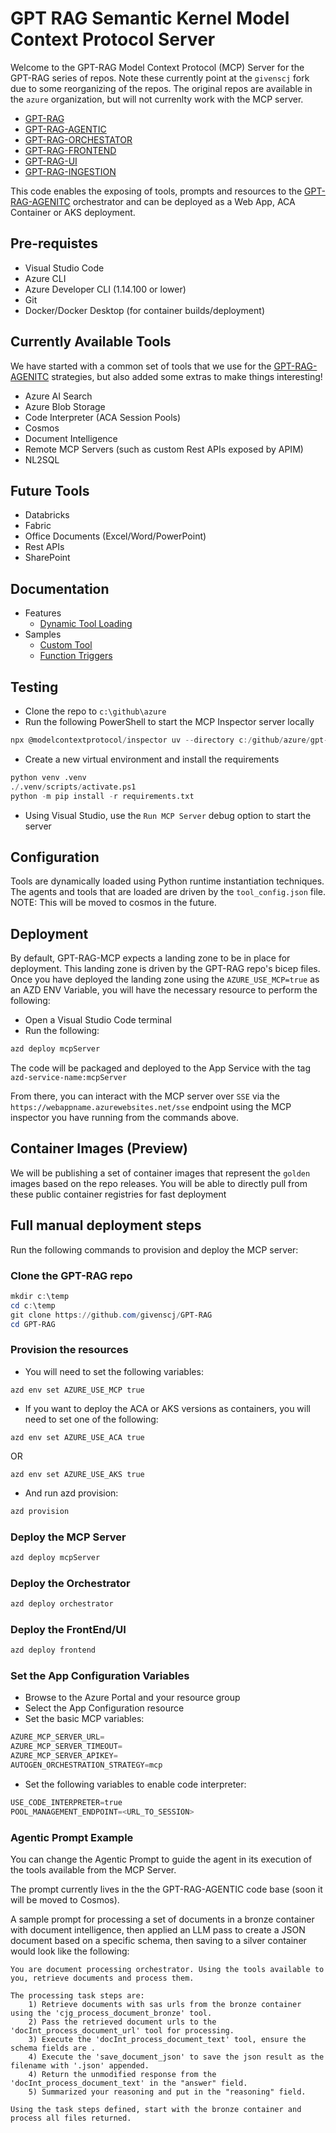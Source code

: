 # GPT RAG Semantic Kernel Model Context Protocol Server

Welcome to the GPT-RAG Model Context Protocol (MCP) Server for the GPT-RAG series of repos. Note these currently point at the `givenscj` fork due to some reorganizing of the repos. The original repos are available in the `azure` organization, but will not currenlty work with the MCP server.

- [GPT-RAG](https://github.com/givenscj/gpt-rag)
- [GPT-RAG-AGENTIC](https://github.com/givenscj/gpt-rag-agentic)
- [GPT-RAG-ORCHESTATOR](https://github.com/givenscj/gpt-rag-orchestrator)
- [GPT-RAG-FRONTEND](https://github.com/givenscj/gpt-rag-frontend)
- [GPT-RAG-UI](https://github.com/givenscj/gpt-rag-ui)
- [GPT-RAG-INGESTION](https://github.com/givenscj/gpt-rag-ingestion)

This code enables the exposing of tools, prompts and resources to the [GPT-RAG-AGENITC](https://github.com/givenscj/gpt-rag-agentic) orchestrator and can be deployed as a Web App, ACA Container or AKS deployment.

## Pre-requistes

- Visual Studio Code
- Azure CLI
- Azure Developer CLI (1.14.100 or lower)
- Git
- Docker/Docker Desktop (for container builds/deployment)

## Currently Available Tools

We have started with a common set of tools that we use for the [GPT-RAG-AGENITC](https://github.com/givenscj/gpt-rag-agentic) strategies, but also added some extras to make things interesting!

- Azure AI Search
- Azure Blob Storage
- Code Interpreter (ACA Session Pools)
- Cosmos
- Document Intelligence
- Remote MCP Servers (such as custom Rest APIs exposed by APIM)
- NL2SQL

## Future Tools

- Databricks
- Fabric
- Office Documents (Excel/Word/PowerPoint)
- Rest APIs
- SharePoint

## Documentation

- Features
  - [Dynamic Tool Loading](/docs/features/dynamic_tool_loading.md)
- Samples
  - [Custom Tool](/docs/samples/custom_tool.md)
  - [Function Triggers](/docs/samples/function_trigger.md)

## Testing

- Clone the repo to `c:\github\azure`
- Run the following PowerShell to start the MCP Inspector server locally

```Powershell
npx @modelcontextprotocol/inspector uv --directory c:/github/azure/gpt-rag-mcp run server.py
```

- Create a new virtual environment and install the requirements

```python
python venv .venv
./.venv/scripts/activate.ps1
python -m pip install -r requirements.txt
```

- Using Visual Studio, use the `Run MCP Server` debug option to start the server

## Configuration

Tools are dynamically loaded using Python runtime instantiation techniques.  The agents and tools that are loaded are driven by the `tool_config.json` file. NOTE: This will be moved to cosmos in the future.

## Deployment

By default, GPT-RAG-MCP expects a landing zone to be in place for deployment.  This landing zone is driven by the GPT-RAG repo's bicep files.  Once you have deployed the landing zone using the `AZURE_USE_MCP=true` as an AZD ENV Variable, you will have the necessary resource to perform the following:

- Open a Visual Studio Code terminal
- Run the following:

```powershell
azd deploy mcpServer
```

The code will be packaged and deployed to the App Service with the tag `azd-service-name:mcpServer`

From there, you can interact with the MCP server over `SSE` via the `https://webappname.azurewebsites.net/sse` endpoint using the MCP inspector you have running from the commands above.

## Container Images (Preview)

We will be publishing a set of container images that represent the `golden` images based on the repo releases. You will be able to directly pull from these public container registries for fast deployment

## Full manual deployment steps

Run the following commands to provision and deploy the MCP server:

### Clone the GPT-RAG repo

```PowerShell
mkdir c:\temp
cd c:\temp
git clone https://github.com/givenscj/GPT-RAG
cd GPT-RAG
```

### Provision the resources

- You will need to set the following variables:

```text
azd env set AZURE_USE_MCP true
```

- If you want to deploy the ACA or AKS versions as containers, you will need to set one of the following:

```text
azd env set AZURE_USE_ACA true
```

OR

```text
azd env set AZURE_USE_AKS true
```

- And run azd provision:

```PowerShell
azd provision
```

### Deploy the MCP Server

```PowerShell
azd deploy mcpServer
```

### Deploy the Orchestrator

```PowerShell
azd deploy orchestrator
```

### Deploy the FrontEnd/UI

```PowerShell
azd deploy frontend
```

### Set the App Configuration Variables

- Browse to the Azure Portal and your resource group
- Select the App Configuration resource
- Set the basic MCP variables:

```python
AZURE_MCP_SERVER_URL=
AZURE_MCP_SERVER_TIMEOUT=
AZURE_MCP_SERVER_APIKEY=
AUTOGEN_ORCHESTRATION_STRATEGY=mcp
```

- Set the following variables to enable code interpreter:

```python
USE_CODE_INTERPRETER=true
POOL_MANAGEMENT_ENDPOINT=<URL_TO_SESSION>
```

### Agentic Prompt Example

You can change the Agentic Prompt to guide the agent in its execution of the tools available from the MCP Server.

The prompt currently lives in the the GPT-RAG-AGENTIC code base (soon it will be moved to Cosmos).

A sample prompt for processing a set of documents in a bronze container with document intelligence, then applied an LLM pass to create a JSON document based on a specific schema, then saving to a silver container would look like the following:

```text
You are document processing orchestrator. Using the tools available to you, retrieve documents and process them. 

The processing task steps are: 
	1) Retrieve documents with sas urls from the bronze container using the 'cjg_process_document_bronze' tool.
	2) Pass the retrieved document urls to the 'docInt_process_document_url' tool for processing.
	3) Execute the 'docInt_process_document_text' tool, ensure the schema fields are .
	4) Execute the 'save_document_json' to save the json result as the filename with '.json' appended.
	4) Return the unmodified response from the 'docInt_process_document_text' in the "answer" field.
	5) Summarized your reasoning and put in the "reasoning" field.
	
Using the task steps defined, start with the bronze container and process all files returned.
```
